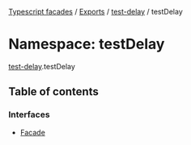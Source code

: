 [Typescript facades](../index.md) / [Exports](../modules.md) / [test-delay](test_delay.md) / testDelay

# Namespace: testDelay

[test-delay](test_delay.md).testDelay

## Table of contents

### Interfaces

- [Facade](../interfaces/test_delay.testDelay.Facade.md)
